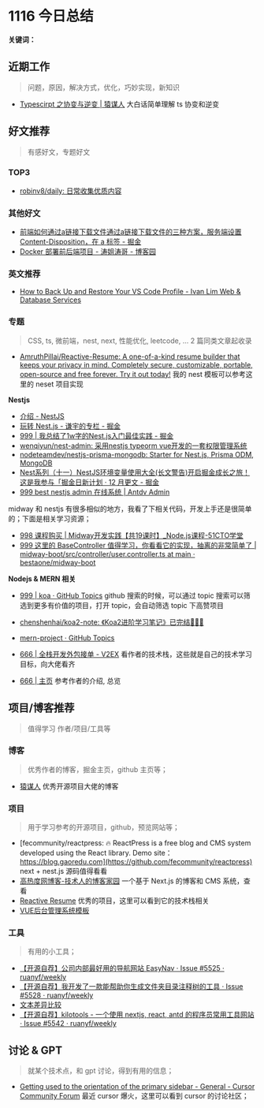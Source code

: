 
# 1116 今日总结




**关键词：** 


## 近期工作
> 问题，原因，解决方式，优化，巧妙实现，新知识

- [Typescirpt 之协变与逆变 | 猿谋人](https://buqiyuan.github.io/essay/2021/Typescript%E4%B9%8B%E5%8D%8F%E5%8F%98%E4%B8%8E%E9%80%86%E5%8F%98.html) 大白话简单理解 ts 协变和逆变


## 好文推荐
> 有感好文，专题好文

### TOP3

- [robinv8/daily: 日常收集优质内容](https://github.com/robinv8/daily)


### 其他好文

- [前端如何通过a链接下载文件通过a链接下载文件的三种方案，服务端设置 Content-Disposition，在 a 标签 - 掘金](https://juejin.cn/post/7039109468080062500)
- [Docker 部署前后端项目 - 涛姐涛哥 - 博客园](https://www.cnblogs.com/taojietaoge/p/15082905.html)


### 英文推荐

- [How to Back Up and Restore Your VS Code Profile - Ivan Lim Web & Database Services](https://ivan-lim.com/vscode-profile-backup-restore)


### 专题
> CSS, ts, 微前端，nest, next, 性能优化, leetcode, ... 2 篇同类文章起收录

- [AmruthPillai/Reactive-Resume: A one-of-a-kind resume builder that keeps your privacy in mind. Completely secure, customizable, portable, open-source and free forever. Try it out today!](https://github.com/AmruthPillai/Reactive-Resume) 我的 nest 模板可以参考这里的 neset 项目实现



**Nestjs**


- [介绍 - NestJS](https://wdk-docs.github.io/nest-docs/)
- [玩转 Nest.js - 谦宇的专栏 - 掘金](https://juejin.cn/column/7264921718422224950)
- [999 | 我总结了1w字的Nest.js入门最佳实践 - 掘金](https://juejin.cn/post/7270464435297189900?searchId=2024110717262428AFD04E29B440B57148#heading-5)
- [wenqiyun/nest-admin: 采用nestjs typeorm vue开发的一套权限管理系统](https://github.com/wenqiyun/nest-admin/tree/dev)
- [nodeteamdev/nestjs-prisma-mongodb: Starter for Nest.js, Prisma ODM, MongoDB](https://github.com/nodeteamdev/nestjs-prisma-mongodb)
- [Nest系列（十一）NestJS环境变量使用大全(长文警告)开启掘金成长之旅！这是我参与「掘金日新计划 · 12 月更文 - 掘金](https://juejin.cn/post/7177407436381388858?searchId=20241105112034B30457D3DBDCEE82DFF9)
- [999 best nestjs  admin 在线系统 | Antdv Admin](https://vue3-antdv-admin.pages.dev/#/login?redirect=/tool/email)


midway 和 nestjs 有很多相似的地方，我看了下相关代码，开发上手还是很简单的；下面是相关学习资源；

- [998 课程购买 | Midway开发实践【共19课时】_Node.js课程-51CTO学堂](https://edu.51cto.com/course/32086.html)
- [999 这里的 BaseController 值得学习，你看看它的实现，抽离的非常简单了 | midway-boot/src/controller/user.controller.ts at main · bestaone/midway-boot](https://github.com/bestaone/midway-boot/blob/main/src/controller/user.controller.ts)


**Nodejs & MERN 相关**

- [999 | koa · GitHub Topics](https://github.com/topics/koa) github 搜索的时候，可以通过 topic 搜索可以筛选到更多有价值的项目，打开 topic，会自动筛选 topic 下高赞项目
- [chenshenhai/koa2-note: 《Koa2进阶学习笔记》已完结🎄🎄🎄](https://github.com/chenshenhai/koa2-note?a=1)
- [mern-project · GitHub Topics](https://github.com/topics/mern-project)

- [666 | 全栈开发外包接单 - V2EX](https://www.v2ex.com/t/1086633#reply2) 看作者的技术栈，这些就是自己的技术学习目标，向大佬看齐
- [666 | 主页](https://www.connectx.work/docs/projects-manager/)  参考作者的介绍, 总览


## 项目/博客推荐
> 值得学习 作者/项目/工具等

### 博客
> 优秀作者的博客，掘金主页，github 主页等；

- [猿谋人](https://buqiyuan.github.io/bookmark/) 优秀开源项目大佬的博客


### 项目
> 用于学习参考的开源项目，github，预览网站等；

- [fecommunity/reactpress: 🔥 ReactPress is a free blog and CMS system developed using the React library. Demo site：https://blog.gaoredu.com](https://github.com/fecommunity/reactpress) next + nest.js 源码值得看看 
- [高热度网博客-技术人的博客家园](https://blog.gaoredu.com/) 一个基于 Next.js 的博客和 CMS 系统，查看
- [Reactive Resume](https://docs.rxresu.me/engineering/tech-stack) 优秀的项目，这里可以看到它的技术栈相关
- [VUE后台管理系统模板](http://vue.easydo.work/)


### 工具
> 有用的小工具；

- [【开源自荐】公司内部最好用的导航网站 EasyNav · Issue #5525 · ruanyf/weekly](https://github.com/ruanyf/weekly/issues/5525)
- [【开源自荐】我开发了一款能帮助你生成文件夹目录注释树的工具 · Issue #5528 · ruanyf/weekly](https://github.com/ruanyf/weekly/issues/5528)
- [文本差异比较](https://kilotools.com/zh-CN/text/text-diff)
- [【开源自荐】kilotools - 一个使用 nextjs, react, antd 的程序员常用工具网站 · Issue #5542 · ruanyf/weekly](https://github.com/ruanyf/weekly/issues/5542)


## 讨论 & GPT
> 就某个技术点，和 gpt 讨论，得到有用的信息；


- [Getting used to the orientation of the primary sidebar - General - Cursor Community Forum](https://forum.cursor.com/t/getting-used-to-the-orientation-of-the-primary-sidebar/20/2) 最近 cursor 爆火，这里可以看到 cursor 的讨论社区；